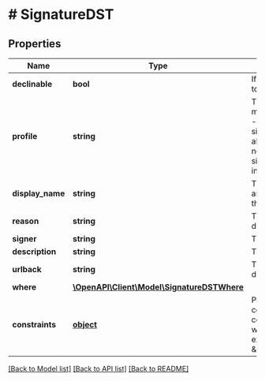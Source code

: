 # # SignatureDST

## Properties

Name | Type | Description | Notes
------------ | ------------- | ------------- | -------------
**declinable** | **bool** | If true the signer is able to decline the Signature if he wants to | [optional] 
**profile** | **string** | The _profile_ field of the Signature object specifies the modality of signature is going to be performed, and can be:   - _PADES_ :     - allows to exclusively sign a pdf file with the signature     directly affixed into the document;   - _CADES_ :     - allows to sign different types of documents; the signature     is not \&quot;physically\&quot; into the document but the signature and the file     are placed together in an envelope instead, making thus a _.p7m_     extension. | [optional] 
**display_name** | **string** | This is the name will be displayed on the signature tray associated to the Signature has to be performed. Usually is the _full name_ of the user is going to sign | [optional] 
**reason** | **string** | The reason of the Signature, or rather a motivational description associated to the Signature | [optional] 
**signer** | **string** | The user that have to sign the digital signature transaction | [optional] 
**description** | **string** | This is a simple description to attach with the Signature | [optional] 
**urlback** | **string** | The url for the redirection from Signature tray when the digital signature transaction is completed or annulled | [optional] 
**where** | [**\OpenAPI\Client\Model\SignatureDSTWhere**](SignatureDSTWhere.md) |  | [optional] 
**constraints** | [**object**](.md) | Particular constraints for the Signature. For example constraints about the _firs tname_ or _last name_ of the certificate associated with the identity is going to sign. The way to use this field is through the _django lookups_, for example:   - \&quot;certificate__subject_givenName__iexact&#x3D;JOHN\&quot; | [optional] 

[[Back to Model list]](../../README.md#documentation-for-models) [[Back to API list]](../../README.md#documentation-for-api-endpoints) [[Back to README]](../../README.md)


